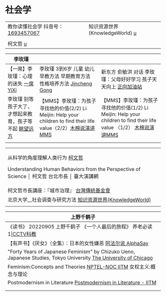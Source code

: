 # 社会学

|                                                                                                                 |                                                                                   |
| --------------------------------------------------------------------------------------------------------------- | --------------------------------------------------------------------------------- |
| 教你读懂社会学 抖音号： [1693457067](https://www.douyin.com/user/MS4wLjABAAAAgWBajCqXJLehU1itawx4IFNyVZDKVgV8YEb4\_tmywqY) | 知识资源世界(KnowledgeWorld) [u](https://www.youtube.com/@knowledgeworld9868/playlists) |
|                                                                                                                 |                                                                                   |
| 柯文哲 [u](https://www.youtube.com/channel/UCllMvuz1DIPIoqNnur7\_Pig)                                              |                                                                                   |



| 李玫瑾                                                                         |                                                                                                                                            |                                                                                                                                              |
| --------------------------------------------------------------------------- | ------------------------------------------------------------------------------------------------------------------------------------------ | -------------------------------------------------------------------------------------------------------------------------------------------- |
| 【一席】李玫瑾：心理的迷失 [一席YiXi](https://www.youtube.com/watch?v=OvK-oGLhg1A)         | 李玫瑾 3到6岁 儿童 幼儿 早教方法 早期教育方法 性格培养方法 [Jincheng Gong](https://www.youtube.com/watch?v=nzxCvjIWacA)                                             | 新东方 俞敏洪 对话 李玫瑾：父母好好学习 孩子天天向上 [正向加油站](https://www.youtube.com/watch?v=VNg7v37bHc4)                                                            |
| 李玫瑾 别等孩子大了，才想起来教育，孩子等不起 [眺望远方](https://www.youtube.com/watch?v=-uQk4xwAGqU) | 【MMS】李玫瑾：为孩子寻找他的价值(2/2) Li Meijin: Help your children to find their life value（2/2）[木棉说演讲MMS](https://www.youtube.com/watch?v=QPxT6MBnmDQ) | 【MMS】李玫瑾：为孩子寻找他的价值(1/2) Li Meijin: Help your children to find their life value （1/2） [木棉说演讲MMS](https://www.youtube.com/watch?v=LWeQZvTScww) |
|                                                                             |                                                                                                                                            |                                                                                                                                              |



|                                                                                                                                                                          |
| ------------------------------------------------------------------------------------------------------------------------------------------------------------------------ |
| <p>从科学的角度理解人类行为 <a href="https://www.youtube.com/watch?v=UDAc5M4nTk8">柯文哲</a></p><p>Understanding Human Behaviors from the Perspective of Science │ 柯文哲 台北市長 │ 臺大演講網</p> |
| 柯文哲市長講座：『城市治理』 [台灣傳統基金會](https://www.youtube.com/watch?v=3jVQnoVinSI)                                                                                                    |
| 北京大学\_\_社会调查与研究方法 [知识资源世界(KnowledgeWorld)](https://www.youtube.com/playlist?list=PLoEWjLHPG6Z5KqSzsHvzTL8CnAaxnUR24)                                                     |
|                                                                                                                                                                          |

| 上野千鹤子                                                                                                                                                           |
| --------------------------------------------------------------------------------------------------------------------------------------------------------------- |
| 《读书》 20220905 上野千鹤子 《一个人最后的旅程》 养老必读1\|[CCTV科教](https://www.youtube.com/watch?v=y4YJCOHYLdk)                                                                     |
| 【有声书】《厌女》（全集）：日本的女性嫌恶 [阿法尔说 AlphaSay](https://www.youtube.com/watch?v=K-VAXAX3XIE)                                                                              |
| "Forty Years of Japanese Feminism" by Chizuko Ueno, Japanese Studies, Tokyo University [The University of Chicago](https://www.youtube.com/watch?v=SErdVYGTxVI) |
| Feminism:Concepts and Theories [NPTEL-NOC IITM](https://www.youtube.com/playlist?list=PLyqSpQzTE6M\_U7ubAeVvSEpMlFyRf4CYq) 女权主义:概念与理论                           |
| Postmodernism in Literature [Postmodernism in Literature - IITM](https://www.youtube.com/playlist?list=PLITr-mEtczXCRh0dd3MBir\_6wtgC2ZN74)                     |
|                                                                                                                                                                 |
|                                                                                                                                                                 |
